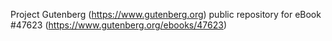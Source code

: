 Project Gutenberg (https://www.gutenberg.org) public repository for eBook #47623 (https://www.gutenberg.org/ebooks/47623)
